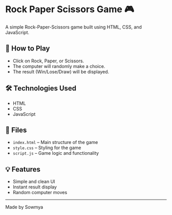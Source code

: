 
# Rock Paper Scissors Game 🎮

A simple Rock-Paper-Scissors game built using HTML, CSS, and JavaScript.

## 📝 How to Play

- Click on Rock, Paper, or Scissors.
- The computer will randomly make a choice.
- The result (Win/Lose/Draw) will be displayed.

## 🛠 Technologies Used

- HTML
- CSS
- JavaScript

## 📂 Files

- `index.html` – Main structure of the game
- `style.css` – Styling for the game
- `script.js` – Game logic and functionality

## 💡 Features

- Simple and clean UI
- Instant result display
- Random computer moves


---

Made by Sowmya
